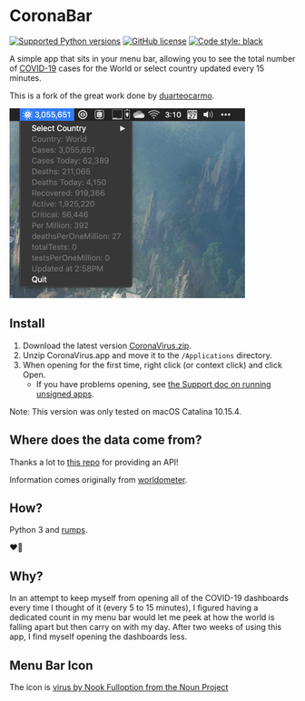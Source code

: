 # CoronaBar
[![Supported Python versions](https://img.shields.io/badge/python-3.7-blue)]() [![GitHub license](https://img.shields.io/github/license/duarteocarmo/think-cell.svg)](https://github.com/duarteocarmo/coronabar/blob/master/LICENSE) [![Code style: black](https://img.shields.io/badge/code%20style-black-000000.svg)](https://github.com/python/black) 

A simple app that sits in your menu bar, allowing you to see the total number of [COVID-19](https://en.wikipedia.org/wiki/2019%E2%80%9320_coronavirus_pandemic) cases for the World or select country updated every 15 minutes.

This is a fork of the great work done by [duarteocarmo](https://github.com/duarteocarmo/coronabar).

<img src="images/screenshot.png" width="415px" alt="CoronaBar running in the macOS menu bar on 2020-04-27">

## Install
1. Download the latest version [CoronaVirus.zip](https://github.com/peterwooley/coronabar/releases/latest/download/CoronaBar.zip).
2. Unzip CoronaVirus.app and move it to the  `/Applications` directory.
3. When opening for the first time, right click (or context click) and click Open.
    * If you have problems opening, see [the Support doc on running unsigned apps](https://support.apple.com/en-us/HT202491).

Note: This version was only tested on macOS Catalina 10.15.4.

## Where does the data come from? 

Thanks a lot to [this repo](https://github.com/javieraviles/covidAPI) for providing an API!

Information comes originally from [worldometer](https://www.worldometers.info/coronavirus/). 

## How?
Python 3 and [rumps](https://rumps.readthedocs.io/en/latest/index.html).

❤️🐍

## Why? 

In an attempt to keep myself from opening all of the COVID-19 dashboards every time I thought of it (every 5 to 15 minutes), I figured having a dedicated count in my menu bar would let me peek at how the world is falling apart but then carry on with my day. After two weeks of using this app, I find myself opening the dashboards less.

## Menu Bar Icon
The icon is [virus by Nook Fulloption from the Noun Project](https://thenounproject.com/term/virus/1381300)
